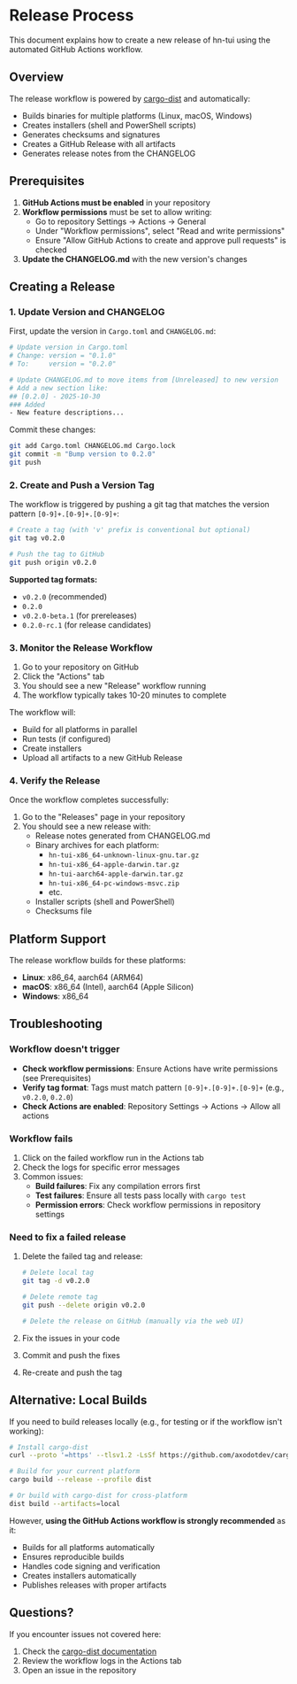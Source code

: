 # Release Process

This document explains how to create a new release of hn-tui using the automated GitHub Actions workflow.

## Overview

The release workflow is powered by [cargo-dist](https://github.com/axodotdev/cargo-dist) and automatically:
- Builds binaries for multiple platforms (Linux, macOS, Windows)
- Creates installers (shell and PowerShell scripts)
- Generates checksums and signatures
- Creates a GitHub Release with all artifacts
- Generates release notes from the CHANGELOG

## Prerequisites

1. **GitHub Actions must be enabled** in your repository
2. **Workflow permissions** must be set to allow writing:
   - Go to repository Settings → Actions → General
   - Under "Workflow permissions", select "Read and write permissions"
   - Ensure "Allow GitHub Actions to create and approve pull requests" is checked
3. **Update the CHANGELOG.md** with the new version's changes

## Creating a Release

### 1. Update Version and CHANGELOG

First, update the version in `Cargo.toml` and `CHANGELOG.md`:

```bash
# Update version in Cargo.toml
# Change: version = "0.1.0"
# To:     version = "0.2.0"

# Update CHANGELOG.md to move items from [Unreleased] to new version
# Add a new section like:
## [0.2.0] - 2025-10-30
### Added
- New feature descriptions...
```

Commit these changes:

```bash
git add Cargo.toml CHANGELOG.md Cargo.lock
git commit -m "Bump version to 0.2.0"
git push
```

### 2. Create and Push a Version Tag

The workflow is triggered by pushing a git tag that matches the version pattern `[0-9]+.[0-9]+.[0-9]+`:

```bash
# Create a tag (with 'v' prefix is conventional but optional)
git tag v0.2.0

# Push the tag to GitHub
git push origin v0.2.0
```

**Supported tag formats:**
- `v0.2.0` (recommended)
- `0.2.0`
- `v0.2.0-beta.1` (for prereleases)
- `0.2.0-rc.1` (for release candidates)

### 3. Monitor the Release Workflow

1. Go to your repository on GitHub
2. Click the "Actions" tab
3. You should see a new "Release" workflow running
4. The workflow typically takes 10-20 minutes to complete

The workflow will:
- Build for all platforms in parallel
- Run tests (if configured)
- Create installers
- Upload all artifacts to a new GitHub Release

### 4. Verify the Release

Once the workflow completes successfully:

1. Go to the "Releases" page in your repository
2. You should see a new release with:
   - Release notes generated from CHANGELOG.md
   - Binary archives for each platform:
     - `hn-tui-x86_64-unknown-linux-gnu.tar.gz`
     - `hn-tui-x86_64-apple-darwin.tar.gz`
     - `hn-tui-aarch64-apple-darwin.tar.gz`
     - `hn-tui-x86_64-pc-windows-msvc.zip`
     - etc.
   - Installer scripts (shell and PowerShell)
   - Checksums file

## Platform Support

The release workflow builds for these platforms:
- **Linux**: x86_64, aarch64 (ARM64)
- **macOS**: x86_64 (Intel), aarch64 (Apple Silicon)
- **Windows**: x86_64

## Troubleshooting

### Workflow doesn't trigger

- **Check workflow permissions**: Ensure Actions have write permissions (see Prerequisites)
- **Verify tag format**: Tags must match pattern `[0-9]+.[0-9]+.[0-9]+` (e.g., `v0.2.0`, `0.2.0`)
- **Check Actions are enabled**: Repository Settings → Actions → Allow all actions

### Workflow fails

1. Click on the failed workflow run in the Actions tab
2. Check the logs for specific error messages
3. Common issues:
   - **Build failures**: Fix any compilation errors first
   - **Test failures**: Ensure all tests pass locally with `cargo test`
   - **Permission errors**: Check workflow permissions in repository settings

### Need to fix a failed release

1. Delete the failed tag and release:
   ```bash
   # Delete local tag
   git tag -d v0.2.0
   
   # Delete remote tag
   git push --delete origin v0.2.0
   
   # Delete the release on GitHub (manually via the web UI)
   ```

2. Fix the issues in your code
3. Commit and push the fixes
4. Re-create and push the tag

## Alternative: Local Builds

If you need to build releases locally (e.g., for testing or if the workflow isn't working):

```bash
# Install cargo-dist
curl --proto '=https' --tlsv1.2 -LsSf https://github.com/axodotdev/cargo-dist/releases/download/v0.30.0/cargo-dist-installer.sh | sh

# Build for your current platform
cargo build --release --profile dist

# Or build with cargo-dist for cross-platform
dist build --artifacts=local
```

However, **using the GitHub Actions workflow is strongly recommended** as it:
- Builds for all platforms automatically
- Ensures reproducible builds
- Handles code signing and verification
- Creates installers automatically
- Publishes releases with proper artifacts

## Questions?

If you encounter issues not covered here:
1. Check the [cargo-dist documentation](https://axodotdev.github.io/cargo-dist/)
2. Review the workflow logs in the Actions tab
3. Open an issue in the repository

